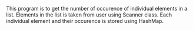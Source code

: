 This program is to get the number of occurence of individual elements in a list.
Elements in the list is taken from user using Scanner class.
Each individual element and their occurence is stored using HashMap.

